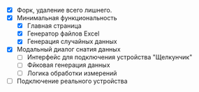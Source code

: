 - [x] Форк, удаление всего лишнего.
- [x] Минимальная функциональность
    - [x] Главная страница
    - [x] Генератор файлов Excel
    - [x] Генерация случайных данных

- [x] Модальный диалог снатия данных
    - [ ] Интерфейс для подключения устройства "Щелкунчик"
    - [ ] Фйковая генерация данных
    - [ ] Логика обработки измерений

- [ ] Подключение реального устройства